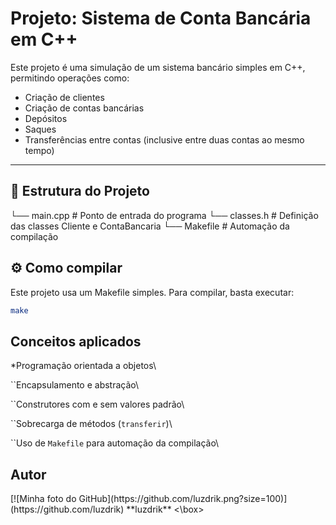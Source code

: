 # Projeto: Sistema de Conta Bancária em C++

Este projeto é uma simulação de um sistema bancário simples em C++, permitindo operações como:

- Criação de clientes
- Criação de contas bancárias
- Depósitos
- Saques
- Transferências entre contas (inclusive entre duas contas ao mesmo tempo)

---

## 🧾 Estrutura do Projeto
└── main.cpp # Ponto de entrada do programa
└── classes.h # Definição das classes Cliente e ContaBancaria
└── Makefile # Automação da compilação

## ⚙️ Como compilar
Este projeto usa um Makefile simples. Para compilar, basta executar:

```bash
make
```

## Conceitos aplicados
*Programação orientada a objetos\

``Encapsulamento e abstração\

``Construtores com e sem valores padrão\

``Sobrecarga de métodos (```transferir```)\

``Uso de ```Makefile``` para automação da compilação\


## Autor
<box>
[![Minha foto do GitHub](https://github.com/luzdrik.png?size=100)](https://github.com/luzdrik)
**luzdrik**
<\box>
